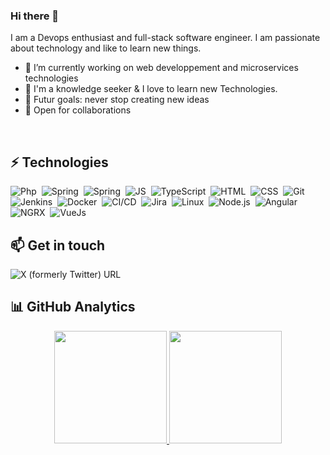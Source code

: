 ### Hi there 👋

I am a Devops enthusiast and full-stack software engineer. I am passionate about technology and like to learn new things.


- 🔭 I’m currently working on web developpement and microservices technologies
- 🌱 I'm a knowledge seeker & I love to learn new Technologies.
- 🦾 Futur goals: never stop creating new ideas
- 🤝 Open for collaborations

</br>


## ⚡ Technologies

![Php](https://img.shields.io/badge/PHP-000?&logo=PHP&style=flat-square)&nbsp;
![Spring](https://img.shields.io/badge/SpringBoot-000?logo=Spring&style=flat-square)&nbsp;
![Spring](https://img.shields.io/badge/quarkus-000?logo=Quarkus&style=flat-square)&nbsp;
![JS](https://img.shields.io/badge/JavaScript-000?logo=JavaScript&style=flat-square)&nbsp;
![TypeScript](https://img.shields.io/badge/TypeScript-000?&logo=TypeScript&logoColor=007ACC&style=flat-square)&nbsp;
![HTML](https://img.shields.io/badge/HTML-000?style=flat-square&logo=HTML5)&nbsp;
![CSS](https://img.shields.io/badge/CSS-000?style=flat-square&logo=CSS3&logoColor=1572B6)&nbsp;
![Git](https://img.shields.io/badge/Git-000?style=flat-square&logo=git)&nbsp;
![Jenkins](https://img.shields.io/badge/Jenkins-000?style=flat-square&logo=Jenkins)&nbsp;
![Docker](https://img.shields.io/badge/Docker-000?logo=Docker&style=flat-square)&nbsp;
![CI/CD](https://img.shields.io/badge/CI%2FCD-000?logo=CircleCI&style=flat-square)&nbsp;
![Jira](https://img.shields.io/badge/Jira-000?&logo=Jira-Software&logoColor=0052CC&style=flat-square)&nbsp;
![Linux](https://img.shields.io/badge/Linux-000?logo=Linux&logoColor=FCC624&style=flat-square)&nbsp;
![Node.js](https://img.shields.io/badge/Node.js-000?logo=node.js&style=flat-square)&nbsp;
![Angular](https://img.shields.io/badge/Angular-000?logo=Angular&logoColor=ff0000&style=flat-square)&nbsp;
![NGRX](https://img.shields.io/badge/NGRX-000?&logo=NGRX&style=flat-square)&nbsp;
![VueJs](https://img.shields.io/badge/Vue.js-000?style=flat-squar&logo=vue.js&logoColor=4FC08D)&nbsp;

## 📫 Get in touch
![X (formerly Twitter) URL](https://img.shields.io/twitter/url?url=https%3A%2F%2Fx.com%2F_abdel_el)&nbsp;



## 📊 GitHub Analytics

<p align="center">
<a href="https://github.com/el-abdel">
  <img height="180em" src="https://github-readme-stats-eight-theta.vercel.app/api?username=el-abdel&show_icons=true&theme=algolia&include_all_commits=true&count_private=true"/>
  <img height="180em" src="https://github-readme-stats-eight-theta.vercel.app/api/top-langs/?username=el-abdel&layout=compact&langs_count=8&theme=algolia"/>
</a>
</p>
